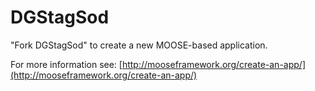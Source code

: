 DGStagSod
=====

"Fork DGStagSod" to create a new MOOSE-based application.

For more information see: [http://mooseframework.org/create-an-app/](http://mooseframework.org/create-an-app/)
